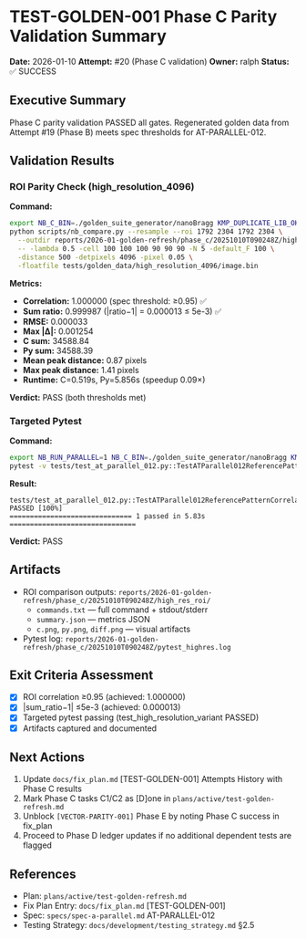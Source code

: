 # TEST-GOLDEN-001 Phase C Parity Validation Summary

**Date:** 2026-01-10
**Attempt:** #20 (Phase C validation)
**Owner:** ralph
**Status:** ✅ SUCCESS

## Executive Summary

Phase C parity validation PASSED all gates. Regenerated golden data from Attempt #19 (Phase B) meets spec thresholds for AT-PARALLEL-012.

## Validation Results

### ROI Parity Check (high_resolution_4096)

**Command:**
```bash
export NB_C_BIN=./golden_suite_generator/nanoBragg KMP_DUPLICATE_LIB_OK=TRUE
python scripts/nb_compare.py --resample --roi 1792 2304 1792 2304 \
  --outdir reports/2026-01-golden-refresh/phase_c/20251010T090248Z/high_res_roi \
  -- -lambda 0.5 -cell 100 100 100 90 90 90 -N 5 -default_F 100 \
  -distance 500 -detpixels 4096 -pixel 0.05 \
  -floatfile tests/golden_data/high_resolution_4096/image.bin
```

**Metrics:**
- **Correlation:** 1.000000 (spec threshold: ≥0.95) ✅
- **Sum ratio:** 0.999987 (|ratio−1| = 0.000013 ≤ 5e-3) ✅
- **RMSE:** 0.000033
- **Max |Δ|:** 0.001254
- **C sum:** 34588.84
- **Py sum:** 34588.39
- **Mean peak distance:** 0.87 pixels
- **Max peak distance:** 1.41 pixels
- **Runtime:** C=0.519s, Py=5.856s (speedup 0.09×)

**Verdict:** PASS (both thresholds met)

### Targeted Pytest

**Command:**
```bash
export NB_RUN_PARALLEL=1 NB_C_BIN=./golden_suite_generator/nanoBragg KMP_DUPLICATE_LIB_OK=TRUE
pytest -v tests/test_at_parallel_012.py::TestATParallel012ReferencePatternCorrelation::test_high_resolution_variant
```

**Result:**
```
tests/test_at_parallel_012.py::TestATParallel012ReferencePatternCorrelation::test_high_resolution_variant PASSED [100%]
============================== 1 passed in 5.83s ===============================
```

**Verdict:** PASS

## Artifacts

- ROI comparison outputs: `reports/2026-01-golden-refresh/phase_c/20251010T090248Z/high_res_roi/`
  - `commands.txt` — full command + stdout/stderr
  - `summary.json` — metrics JSON
  - `c.png`, `py.png`, `diff.png` — visual artifacts
- Pytest log: `reports/2026-01-golden-refresh/phase_c/20251010T090248Z/pytest_highres.log`

## Exit Criteria Assessment

- [x] ROI correlation ≥0.95 (achieved: 1.000000)
- [x] |sum_ratio−1| ≤5e-3 (achieved: 0.000013)
- [x] Targeted pytest passing (test_high_resolution_variant PASSED)
- [x] Artifacts captured and documented

## Next Actions

1. Update `docs/fix_plan.md` [TEST-GOLDEN-001] Attempts History with Phase C results
2. Mark Phase C tasks C1/C2 as [D]one in `plans/active/test-golden-refresh.md`
3. Unblock `[VECTOR-PARITY-001]` Phase E by noting Phase C success in fix_plan
4. Proceed to Phase D ledger updates if no additional dependent tests are flagged

## References

- Plan: `plans/active/test-golden-refresh.md`
- Fix Plan Entry: `docs/fix_plan.md` [TEST-GOLDEN-001]
- Spec: `specs/spec-a-parallel.md` AT-PARALLEL-012
- Testing Strategy: `docs/development/testing_strategy.md` §2.5
